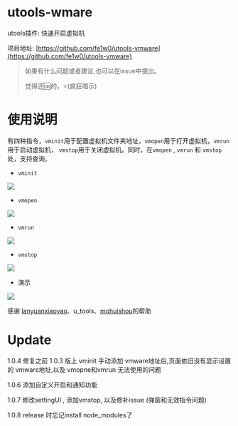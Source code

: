 # utools-wmare

utools插件: 快速开启虚拟机

项目地址: [https://github.com/fe1w0/utools-vmware](https://github.com/fe1w0/utools-vmware)

> 如果有什么问题或者建议,也可以在issue中提出。
>
> 觉得还🆗的，⭐(疯狂暗示)


# 使用说明
有四种指令，`vminit`用于配置虚拟机文件夹地址，`vmopen`用于打开虚拟机，`vmrun`用于启动虚拟机， `vmstop`用于关闭虚拟机。同时，在`vmopen` , `vmrun` 和 `vmstop` 处，支持查询。

* `vminit`

![](http://img.xzaslxr.xyz/20210810211237.png)

* `vmopen`

![](http://img.xzaslxr.xyz/20210810211247.png)


* `vmrun`

![](http://img.xzaslxr.xyz/20210810211253.png)

* `vmstop`

![](http://img.xzaslxr.xyz/20220312062203.png)

* 演示

![](http://img.xzaslxr.xyz/20210810211312.gif)



感谢 [lanyuanxiaoyao](https://yuanliao.info/u/lanyuanxiaoyao)、u_tools、[mohuishou](https://github.com/mohuishou/utools)的帮助

# Update


1.0.4 修复之前 1.0.3 版上 vminit 手动添加 vmware地址后,页面依旧没有显示设置的 vmware地址,以及 vmopne和vmrun 无法使用的问题

1.0.6 添加自定义开启和通知功能

1.0.7 修改settingUI , 添加vmstop, 以及修补issue (弹窗和无效指令问题)

1.0.8 release 时忘记install node_modules了